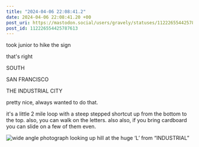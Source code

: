 ```yaml
---
title: "2024-04-06 22:08:41.2"
date: 2024-04-06 22:08:41.20 +00
post_uri: https://mastodon.social/users/gravely/statuses/112226554425787613
post_id: 112226554425787613
---
```

took junior to hike the sign

that's right

SOUTH

SAN FRANCISCO

THE INDUSTRIAL CITY

pretty nice, always wanted to do that.

it's a little 2 mile loop with a steep stepped shortcut up from the bottom to the top. also, you can walk on the letters. also also, if you bring cardboard you can slide on a few of them even.


![wide angle photograph looking up hill at the huge ‘L’ from “INDUSTRIAL”](/images/112226554151441380.jpeg)

